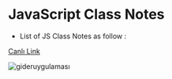 # JavaScript Class Notes

- List of JS Class Notes as follow :

<a href="https://gider-takip.vercel.app/">Canlı Link</a>

![gideruygulaması](giderapp.gif)